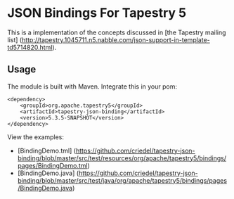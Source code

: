 JSON Bindings For Tapestry 5
============================

This is a implementation of the concepts discussed in [the Tapestry mailing list] (http://tapestry.1045711.n5.nabble.com/json-support-in-template-td5714820.html).

Usage
-----

The module is built with Maven. Integrate this in your pom:
 
    <dependency>
        <groupId>org.apache.tapestry5</groupId>
        <artifactId>tapestry-json-binding</artifactId>
        <version>5.3.5-SNAPSHOT</version>
    </dependency>

View the examples:
* [BindingDemo.tml] (https://github.com/criedel/tapestry-json-binding/blob/master/src/test/resources/org/apache/tapestry5/bindings/pages/BindingDemo.tml)
* [BindingDemo.java] (https://github.com/criedel/tapestry-json-binding/blob/master/src/test/java/org/apache/tapestry5/bindings/pages/BindingDemo.java)
